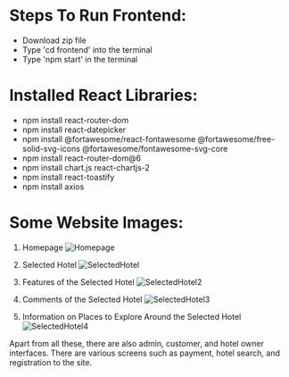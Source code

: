 # Steps To Run Frontend:

- Download zip file
- Type 'cd frontend' into the terminal
- Type 'npm start' in the terminal

# Installed React Libraries:

- npm install react-router-dom
- npm install react-datepicker
- npm install @fortawesome/react-fontawesome @fortawesome/free-solid-svg-icons @fortawesome/fontawesome-svg-core
- npm install react-router-dom@6
- npm install chart.js react-chartjs-2
- npm install react-toastify
- npm install axios

# Some Website Images:
1. Homepage
![Homepage](https://github.com/YamurBirinci/TripPlanning_Website/assets/99952328/e4bf9681-48f6-4102-a37d-2a46f624dc2d)

2. Selected Hotel
![SelectedHotel](https://github.com/YamurBirinci/TripPlanning_Website/assets/99952328/d28666ec-7f32-4c39-b0ea-73642b728c15)

3. Features of the Selected Hotel
![SelectedHotel2](https://github.com/YamurBirinci/TripPlanning_Website/assets/99952328/d6c3e219-39c5-4cb6-ae76-e4fc630d9524)

4. Comments of the Selected Hotel
![SelectedHotel3](https://github.com/YamurBirinci/TripPlanning_Website/assets/99952328/df4294e3-f8f4-4791-be55-c24127d942a5)

5. Information on Places to Explore Around the Selected Hotel
![SelectedHotel4](https://github.com/YamurBirinci/TripPlanning_Website/assets/99952328/08c10a25-cf9f-483f-9964-6be838bed640)

Apart from all these, there are also admin, customer, and hotel owner interfaces. There are various screens such as payment, hotel search, and registration to the site.
